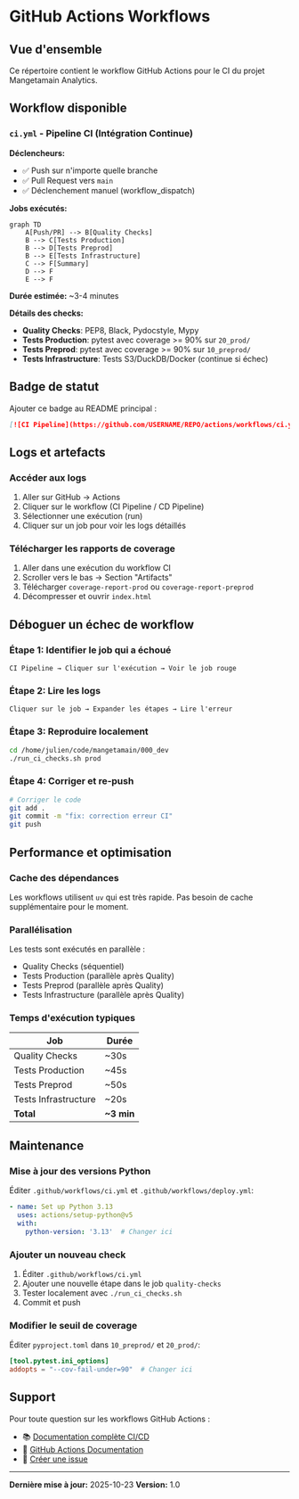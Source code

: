 # GitHub Actions Workflows

## Vue d'ensemble

Ce répertoire contient le workflow GitHub Actions pour le CI du projet Mangetamain Analytics.

## Workflow disponible

### `ci.yml` - Pipeline CI (Intégration Continue)

**Déclencheurs:**
- ✅ Push sur n'importe quelle branche
- ✅ Pull Request vers `main`
- ✅ Déclenchement manuel (workflow_dispatch)

**Jobs exécutés:**

```mermaid
graph TD
    A[Push/PR] --> B[Quality Checks]
    B --> C[Tests Production]
    B --> D[Tests Preprod]
    B --> E[Tests Infrastructure]
    C --> F[Summary]
    D --> F
    E --> F
```

**Durée estimée:** ~3-4 minutes

**Détails des checks:**
- **Quality Checks**: PEP8, Black, Pydocstyle, Mypy
- **Tests Production**: pytest avec coverage >= 90% sur `20_prod/`
- **Tests Preprod**: pytest avec coverage >= 90% sur `10_preprod/`
- **Tests Infrastructure**: Tests S3/DuckDB/Docker (continue si échec)

## Badge de statut

Ajouter ce badge au README principal :

```markdown
[![CI Pipeline](https://github.com/USERNAME/REPO/actions/workflows/ci.yml/badge.svg)](https://github.com/USERNAME/REPO/actions/workflows/ci.yml)
```

## Logs et artefacts

### Accéder aux logs
1. Aller sur GitHub → Actions
2. Cliquer sur le workflow (CI Pipeline / CD Pipeline)
3. Sélectionner une exécution (run)
4. Cliquer sur un job pour voir les logs détaillés

### Télécharger les rapports de coverage
1. Aller dans une exécution du workflow CI
2. Scroller vers le bas → Section "Artifacts"
3. Télécharger `coverage-report-prod` ou `coverage-report-preprod`
4. Décompresser et ouvrir `index.html`

## Déboguer un échec de workflow

### Étape 1: Identifier le job qui a échoué
```
CI Pipeline → Cliquer sur l'exécution → Voir le job rouge
```

### Étape 2: Lire les logs
```
Cliquer sur le job → Expander les étapes → Lire l'erreur
```

### Étape 3: Reproduire localement
```bash
cd /home/julien/code/mangetamain/000_dev
./run_ci_checks.sh prod
```

### Étape 4: Corriger et re-push
```bash
# Corriger le code
git add .
git commit -m "fix: correction erreur CI"
git push
```

## Performance et optimisation

### Cache des dépendances
Les workflows utilisent `uv` qui est très rapide. Pas besoin de cache supplémentaire pour le moment.

### Parallélisation
Les tests sont exécutés en parallèle :
- Quality Checks (séquentiel)
- Tests Production (parallèle après Quality)
- Tests Preprod (parallèle après Quality)
- Tests Infrastructure (parallèle après Quality)

### Temps d'exécution typiques
| Job | Durée |
|-----|-------|
| Quality Checks | ~30s |
| Tests Production | ~45s |
| Tests Preprod | ~50s |
| Tests Infrastructure | ~20s |
| **Total** | **~3 min** |

## Maintenance

### Mise à jour des versions Python
Éditer `.github/workflows/ci.yml` et `.github/workflows/deploy.yml`:
```yaml
- name: Set up Python 3.13
  uses: actions/setup-python@v5
  with:
    python-version: '3.13'  # Changer ici
```

### Ajouter un nouveau check
1. Éditer `.github/workflows/ci.yml`
2. Ajouter une nouvelle étape dans le job `quality-checks`
3. Tester localement avec `./run_ci_checks.sh`
4. Commit et push

### Modifier le seuil de coverage
Éditer `pyproject.toml` dans `10_preprod/` et `20_prod/`:
```toml
[tool.pytest.ini_options]
addopts = "--cov-fail-under=90"  # Changer ici
```

## Support

Pour toute question sur les workflows GitHub Actions :
- 📚 [Documentation complète CI/CD](../../README_CI_CD.md)
- 🔧 [GitHub Actions Documentation](https://docs.github.com/en/actions)
- 🐛 [Créer une issue](https://github.com/USERNAME/REPO/issues)

---

**Dernière mise à jour:** 2025-10-23
**Version:** 1.0

